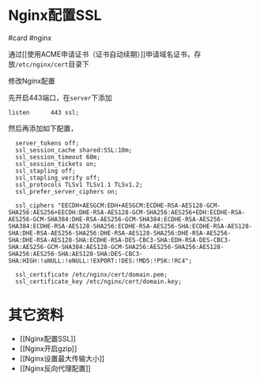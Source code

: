 # Nginx配置SSL

#card #nginx 

通过[[使用ACME申请证书（证书自动续期）]]申请域名证书，存放`/etc/nginx/cert`目录下

修改Nginx配置

先开启443端口，在`server`下添加

```nginx
listen      443 ssl;
```

然后再添加如下配置，

```nginx
  server_tokens off;
  ssl_session_cache shared:SSL:10m;
  ssl_session_timeout 60m;
  ssl_session_tickets on;
  ssl_stapling off;
  ssl_stapling_verify off;
  ssl_protocols TLSv1 TLSv1.1 TLSv1.2;
  ssl_prefer_server_ciphers on;

  ssl_ciphers "EECDH+AESGCM:EDH+AESGCM:ECDHE-RSA-AES128-GCM-SHA256:AES256+EECDH:DHE-RSA-AES128-GCM-SHA256:AES256+EDH:ECDHE-RSA-AES256-GCM-SHA384:DHE-RSA-AES256-GCM-SHA384:ECDHE-RSA-AES256-SHA384:ECDHE-RSA-AES128-SHA256:ECDHE-RSA-AES256-SHA:ECDHE-RSA-AES128-SHA:DHE-RSA-AES256-SHA256:DHE-RSA-AES128-SHA256:DHE-RSA-AES256-SHA:DHE-RSA-AES128-SHA:ECDHE-RSA-DES-CBC3-SHA:EDH-RSA-DES-CBC3-SHA:AES256-GCM-SHA384:AES128-GCM-SHA256:AES256-SHA256:AES128-SHA256:AES256-SHA:AES128-SHA:DES-CBC3-SHA:HIGH:!aNULL:!eNULL:!EXPORT:!DES:!MD5:!PSK:!RC4";

  ssl_certificate /etc/nginx/cert/domain.pem;
  ssl_certificate_key /etc/nginx/cert/domain.key;
```

# 其它资料

- [[Nginx配置SSL]]
- [[Nginx开启gzip]]
- [[Nginx设置最大传输大小]]
- [[Nginx反向代理配置]]